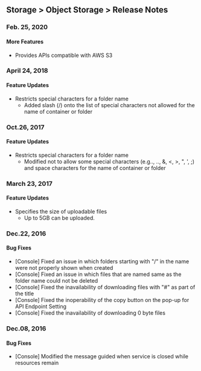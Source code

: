 ## Storage > Object Storage > Release Notes

### Feb. 25, 2020

#### More Features
* Provides APIs compatible with AWS S3

### April 24, 2018 

#### Feature Updates
* Restricts special characters for a folder name
    * Added slash (/) onto the list of special characters not allowed for the name of container or folder

### Oct.26, 2017

#### Feature Updates
* Restricts special characters for a folder name
    * Modified not to allow some special characters (e.g.., .., &, <, >, ", ', ;) and space characters for the name of container or folder

### March 23, 2017

#### Feature Updates

* Specifies the size of uploadable files 
	* Up to 5GB can be uploaded. 

### Dec.22, 2016

#### Bug Fixes 
* [Console] Fixed an issue in which folders starting with "/" in the name were not properly shown when created 
* [Console] Fixed an issue in which files that are named same as the folder name could not be deleted 
* [Console] Fixed the inavailability of downloading files with "#" as part of the title 
* [Console] Fixed the inoperability of the copy button on the pop-up for API Endpoint Setting
* [Console] Fixed the inavailability of downloading 0 byte files 

### Dec.08, 2016 

#### Bug Fixes 
* [Console] Modified the message guided when service is closed while resources remain
